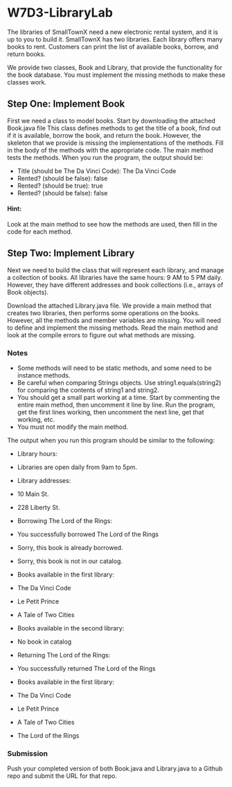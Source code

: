 # W7D3-LibraryLab

The libraries of SmallTownX need a new electronic rental system, and it is up to you to build it. SmallTownX has two libraries. Each library offers many books to rent. Customers can print the list of available books, borrow, and return books.

We provide two classes, Book and Library, that provide the functionality for the book database. You must implement the missing methods to make these classes work.

## Step One: Implement Book
First we need a class to model books. Start by downloading the attached Book.java file This class defines methods to get the title of a book, find out if it is available, borrow the book, and return the book. However, the skeleton that we provide is missing the implementations of the methods. Fill in the body of the methods with the appropriate code. The main method tests the methods. When you run the program, the output should be:

- Title (should be The Da Vinci Code): The Da Vinci Code
- Rented? (should be false): false
- Rented? (should be true): true
- Rented? (should be false): false

#### Hint:
Look at the main method to see how the methods are used, then fill in the code for each method.

## Step Two: Implement Library
Next we need to build the class that will represent each library, and manage a collection of books. All libraries have the same hours: 9 AM to 5 PM daily. However, they have different addresses and book collections (i.e., arrays of Book objects).

Download the attached Library.java file. We provide a main method that creates two libraries, then performs some operations on the books. However, all the methods and member variables are missing. You will need to define and implement the missing methods. Read the main method and look at the compile errors to figure out what methods are missing.

### Notes
- Some methods will need to be static methods, and some need to be instance methods.
- Be careful when comparing Strings objects. Use string1.equals(string2) for comparing the contents of string1 and string2.
- You should get a small part working at a time. Start by commenting the entire main method, then uncomment it line by line. Run the program, get the first lines working, then uncomment the next line, get that working, etc.
- You must not modify the main method.

The output when you run this program should be similar to the following:

- Library hours:
- Libraries are open daily from 9am to 5pm.
- Library addresses:
- 10 Main St.
- 228 Liberty St.


- Borrowing The Lord of the Rings:
- You successfully borrowed The Lord of the Rings
- Sorry, this book is already borrowed.
- Sorry, this book is not in our catalog.


- Books available in the first library:
- The Da Vinci Code
- Le Petit Prince
- A Tale of Two Cities


- Books available in the second library:
- No book in catalog


- Returning The Lord of the Rings:
- You successfully returned The Lord of the Rings


- Books available in the first library:
- The Da Vinci Code
- Le Petit Prince
- A Tale of Two Cities
- The Lord of the Rings

### Submission
Push your completed version of both Book.java and Library.java to a Github repo and submit the URL for that repo.


